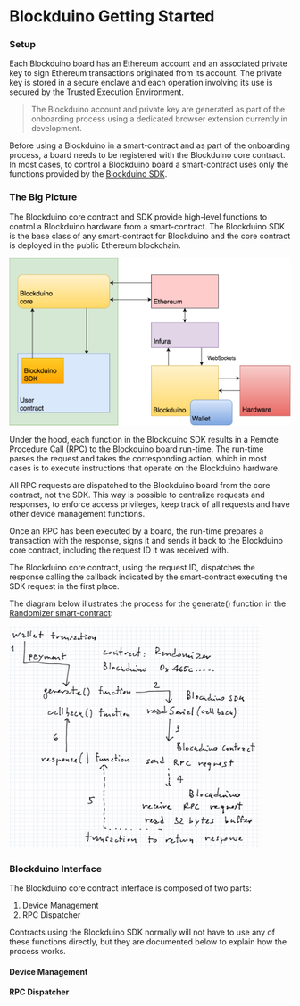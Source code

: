 # Blockduino Getting Started

### Setup

Each Blockduino board has an Ethereum account and an associated private key to sign Ethereum transactions originated from its account. The private key is stored in a secure enclave and each operation involving its use is secured by the Trusted Execution Environment.

>The Blockduino account and private key are generated as part of the onboarding process using a dedicated browser extension currently in development.

Before using a Blockduino in a smart-contract and as part of the onboarding process, a board needs to be registered with the Blockduino core contract. In most cases, to control a Blockduino board a smart-contract uses only the functions provided by the [Blockduino SDK](https://github.com/Blockduino/Contracts/blob/master/BlockduinoSDK.sol).

### The Big Picture

The Blockduino core contract and SDK provide high-level functions to control a Blockduino hardware from a smart-contract. The Blockduino SDK is the base class of any smart-contract for Blockduino and the core contract is deployed in the public Ethereum blockchain.

<img src="img/BlockduinoBigPicture.png">

Under the hood, each function in the Blockduino SDK results in a Remote Procedure Call (RPC) to the Blockduino board run-time. The run-time parses the request and takes the corresponding action, which in most cases is to execute instructions that operate on the Blockduino hardware.

All RPC requests are dispatched to the Blockduino board from the core contract, not the SDK. This way is possible to centralize requests and responses, to enforce access privileges, keep track of all requests and have other device management functions.

Once an RPC has been executed by a board, the run-time prepares a transaction with the response, signs it and sends it back to the Blockduino core contract, including the request ID it was received with. 

The Blockduino core contract, using the request ID, dispatches the response calling the callback indicated by the smart-contract executing the SDK request in the first place.

The diagram below illustrates the process for the generate() function in the [Randomizer smart-contract](https://github.com/Blockduino/Randomizer/blob/master/Randomizer.sol):

<img src="https://github.com/Blockduino/Blockduino/blob/master/img/RPC.jpg" width="450" height="400">

### Blockduino Interface

The Blockduino core contract interface is composed of two parts:

1. Device Management
2. RPC Dispatcher

Contracts using the Blockduino SDK normally will not have to use any of these functions directly, but they are documented below to explain how the process works.

#### Device Management


#### RPC Dispatcher




